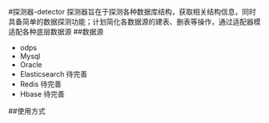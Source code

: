 #探测器-detector
    探测器旨在于探测各种数据库结构，获取相关结构信息，同时具备简单的数据探测功能；计划简化各数据源的建表、删表等操作，通过适配器模适配各种底层数据源
##数据源 
- odps
- Mysql
- Oracle
- Elasticsearch 待完善
- Redis 待完善
- Hbase 待完善

##使用方式

